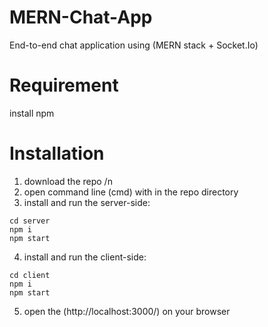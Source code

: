# MERN-Chat-App

End-to-end chat application using (MERN stack + Socket.Io)

# Requirement

install npm

# Installation

1. download the repo /n
2. open command line (cmd) with in the repo directory
3. install and run the server-side:

```
cd server
npm i
npm start
```

4. install and run the client-side:

```
cd client
npm i
npm start
```

5. open the (http://localhost:3000/) on your browser
